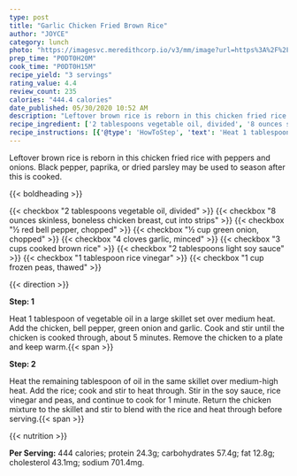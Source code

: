 ```yaml
---
type: post
title: "Garlic Chicken Fried Brown Rice"
author: "JOYCE"
category: lunch
photo: "https://imagesvc.meredithcorp.io/v3/mm/image?url=https%3A%2F%2Fimages.media-allrecipes.com%2Fuserphotos%2F278676.jpg"
prep_time: "P0DT0H20M"
cook_time: "P0DT0H15M"
recipe_yield: "3 servings"
rating_value: 4.4
review_count: 235
calories: "444.4 calories"
date_published: 05/30/2020 10:52 AM
description: "Leftover brown rice is reborn in this chicken fried rice with peppers and onions. Black pepper, paprika, or dried parsley may be used to season after this is cooked."
recipe_ingredient: ['2 tablespoons vegetable oil, divided', '8 ounces skinless, boneless chicken breast, cut into strips', '½ red bell pepper, chopped', '½ cup green onion, chopped', '4 cloves garlic, minced', '3 cups cooked brown rice', '2 tablespoons light soy sauce', '1 tablespoon rice vinegar', '1 cup frozen peas, thawed']
recipe_instructions: [{'@type': 'HowToStep', 'text': 'Heat 1 tablespoon of vegetable oil in a large skillet set over medium heat. Add the chicken, bell pepper, green onion and garlic. Cook and stir until the chicken is cooked through, about 5 minutes. Remove the chicken to a plate and keep warm.\n'}, {'@type': 'HowToStep', 'text': 'Heat the remaining tablespoon of oil in the same skillet over medium-high heat. Add the rice; cook and stir to heat through. Stir in the soy sauce, rice vinegar and peas, and continue to cook for 1 minute. Return the chicken mixture to the skillet and stir to blend with the rice and heat through before serving.\n'}]
---
```


Leftover brown rice is reborn in this chicken fried rice with peppers and onions. Black pepper, paprika, or dried parsley may be used to season after this is cooked. 

{{< boldheading >}}

{{< checkbox "2 tablespoons vegetable oil, divided" >}}
{{< checkbox "8 ounces skinless, boneless chicken breast, cut into strips" >}}
{{< checkbox "½  red bell pepper, chopped" >}}
{{< checkbox "½ cup green onion, chopped" >}}
{{< checkbox "4 cloves garlic, minced" >}}
{{< checkbox "3 cups cooked brown rice" >}}
{{< checkbox "2 tablespoons light soy sauce" >}}
{{< checkbox "1 tablespoon rice vinegar" >}}
{{< checkbox "1 cup frozen peas, thawed" >}}


{{< direction >}}

**Step: 1**

Heat 1 tablespoon of vegetable oil in a large skillet set over medium heat. Add the chicken, bell pepper, green onion and garlic. Cook and stir until the chicken is cooked through, about 5 minutes. Remove the chicken to a plate and keep warm.{{< span >}}

**Step: 2**

Heat the remaining tablespoon of oil in the same skillet over medium-high heat. Add the rice; cook and stir to heat through. Stir in the soy sauce, rice vinegar and peas, and continue to cook for 1 minute. Return the chicken mixture to the skillet and stir to blend with the rice and heat through before serving.{{< span >}}

{{< nutrition >}}

**Per Serving:** 444 calories; protein 24.3g; carbohydrates 57.4g; fat 12.8g; cholesterol 43.1mg; sodium 701.4mg.